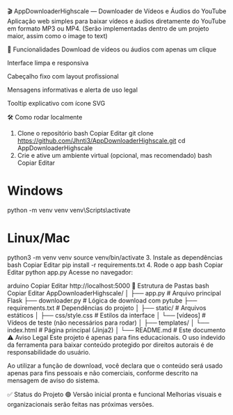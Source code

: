 🎬 AppDownloaderHighscale — Downloader de Vídeos e Áudios do YouTube
Aplicação web simples para baixar vídeos e áudios diretamente do YouTube em formato MP3 ou MP4.
(Serão implementadas dentro de um projeto maior, assim como o image to text)

📌 Funcionalidades
Download de vídeos ou áudios com apenas um clique

Interface limpa e responsiva

Cabeçalho fixo com layout profissional

Mensagens informativas e alerta de uso legal

Tooltip explicativo com ícone SVG

🛠️ Como rodar localmente
1. Clone o repositório
bash
Copiar
Editar
git clone https://github.com/Jhnti3/AppDownloaderHighscale.git
cd AppDownloaderHighscale
2. Crie e ative um ambiente virtual (opcional, mas recomendado)
bash
Copiar
Editar
# Windows
python -m venv venv
venv\Scripts\activate

# Linux/Mac
python3 -m venv venv
source venv/bin/activate
3. Instale as dependências
bash
Copiar
Editar
pip install -r requirements.txt
4. Rode o app
bash
Copiar
Editar
python app.py
Acesse no navegador:

arduino
Copiar
Editar
http://localhost:5000
📂 Estrutura de Pastas
bash
Copiar
Editar
AppDownloaderHighscale/
│
├── app.py                  # Arquivo principal Flask
├── downloader.py           # Lógica de download com pytube
├── requirements.txt        # Dependências do projeto
│
├── static/                 # Arquivos estáticos
│   ├── css/style.css       # Estilos da interface
│   └── [vídeos]            # Vídeos de teste (não necessários para rodar)
│
├── templates/
│   └── index.html          # Página principal (Jinja2)
│
└── README.md               # Este documento
⚠️ Aviso Legal
Este projeto é apenas para fins educacionais.
O uso indevido da ferramenta para baixar conteúdo protegido por direitos autorais é de responsabilidade do usuário.

Ao utilizar a função de download, você declara que o conteúdo será usado apenas para fins pessoais e não comerciais, conforme descrito na mensagem de aviso do sistema.

✅ Status do Projeto
🟢 Versão inicial pronta e funcional
Melhorias visuais e organizacionais serão feitas nas próximas versões.
